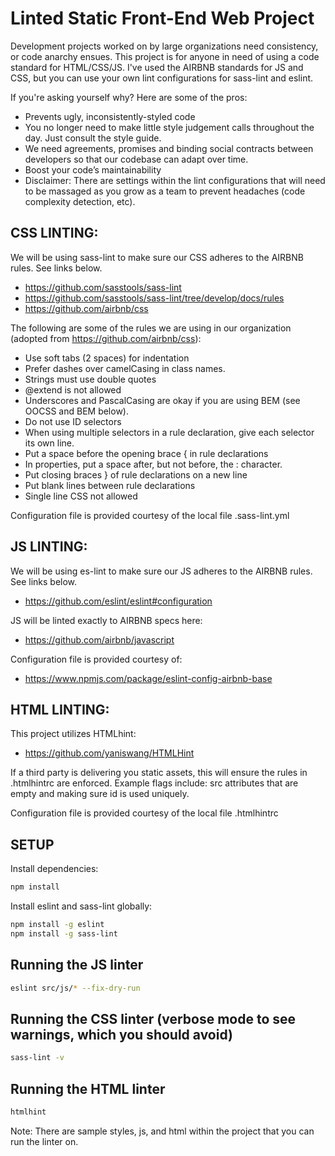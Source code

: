 # Linted Static Front-End Web Project

Development projects worked on by large organizations need consistency, or code anarchy ensues. This project is for anyone in need of using a code standard for HTML/CSS/JS. I've used the AIRBNB standards for JS and CSS, but you can use your own lint configurations for sass-lint and eslint.

If you're asking yourself why? Here are some of the pros:

- Prevents ugly, inconsistently-styled code
- You no longer need to make little style judgement calls throughout the day. Just consult the style guide.
- We need agreements, promises and binding social contracts between developers so that our codebase can adapt over time.
- Boost your code’s maintainability
- Disclaimer: There are settings within the lint configurations that will need to be massaged as you grow as a team to prevent headaches (code complexity detection, etc).

## CSS LINTING:

We will be using sass-lint to make sure our CSS adheres to the AIRBNB rules. See links below.

- https://github.com/sasstools/sass-lint 
- https://github.com/sasstools/sass-lint/tree/develop/docs/rules 
- https://github.com/airbnb/css  

The following are some of the rules we are using in our organization (adopted from https://github.com/airbnb/css):

- Use soft tabs (2 spaces) for indentation
- Prefer dashes over camelCasing in class names.
- Strings must use double quotes
- @extend is not allowed
- Underscores and PascalCasing are okay if you are using BEM (see OOCSS and BEM below).
- Do not use ID selectors
- When using multiple selectors in a rule declaration, give each selector its own line.
- Put a space before the opening brace { in rule declarations
- In properties, put a space after, but not before, the : character.
- Put closing braces } of rule declarations on a new line
- Put blank lines between rule declarations
- Single line CSS not allowed

Configuration file is provided courtesy of the local file .sass-lint.yml

## JS LINTING:

We will be using es-lint to make sure our JS adheres to the AIRBNB rules. See links below.

- https://github.com/eslint/eslint#configuration

JS will be linted exactly to AIRBNB specs here:

- https://github.com/airbnb/javascript

Configuration file is provided courtesy of:

- https://www.npmjs.com/package/eslint-config-airbnb-base

## HTML LINTING:

This project utilizes HTMLhint: 

- https://github.com/yaniswang/HTMLHint

If a third party is delivering you static assets, this will ensure the rules in .htmlhintrc are enforced. Example flags include: src attributes that are empty and making sure id is used uniquely.

Configuration file is provided courtesy of the local file .htmlhintrc

## SETUP

Install dependencies:

```bash
npm install
```

Install eslint and sass-lint globally:

```bash
npm install -g eslint
npm install -g sass-lint
```

## Running the JS linter

```bash
eslint src/js/* --fix-dry-run
```

## Running the CSS linter (verbose mode to see warnings, which you should avoid)

```bash
sass-lint -v
```

## Running the HTML linter

```bash
htmlhint
```

Note: There are sample styles, js, and html within the project that you can run the linter on.
